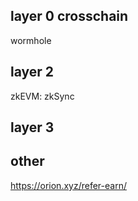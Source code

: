 ## layer 0 crosschain
wormhole

## layer 2
zkEVM: zkSync

## layer 3

## other
https://orion.xyz/refer-earn/